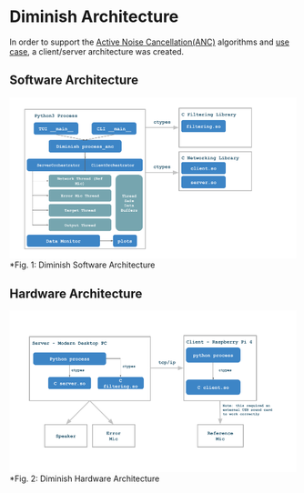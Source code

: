# Diminish Architecture

In order to support the [Active Noise Cancellation(ANC)](algorithms.md) algorithms and [use case](README.md), a client/server architecture was created.


## Software Architecture

![Software Architecture](./assets/software-architecture.png)   
*Fig. 1: Diminish Software Architecture

## Hardware Architecture

![Hardware Architecture](./assets/hardware-architecture.png)   
*Fig. 2: Diminish Hardware Architecture